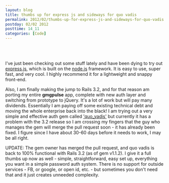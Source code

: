 ```yaml
---
layout: blog
title: thumbs up for express js and sideways for quo vadis
permalink: 2012/02/thumbs-up-for-express-js-and-sideways-for-quo-vadis
postday: 02/02 2012
posttime: 14_11
categories: [Code]
---
```


<br><br><p>
I've just been checking out some stuff lately and have been dying to try out <a href="http://axel.me/5m" target="_blank">express.js</a>, which is built on the <a href="http://nodejs.org/" target="_blank">node.js</a> framework. It is easy to use, super fast, and very cool. I highly recommend it for a lightweight and snappy front-end.</p>

<p>
Also, I am finally making the jump to Rails 3.2, and for that reason am porting my entire <strong>gmgpulse</strong> app, complete with new auth layer and switching from prototype to jQuery. It's a lot of work but will pay many dividends. Essentially I am paying off some existing technical debt and moving the whole enterprise back into the black! I am trying out a very simple and effective auth gem called <a href="http://axel.me/7l" target="_blank">'quo_vadis'</a> but currently it has a problem with the 3.2 release so I am crossing my fingers that the guy who manages the gem will merge the pull request soon - it has already been fixed. I figure since I have about 30-60 days before it needs to work, I may be all right.
</p>


<p>
UPDATE: The gem owner has merged the pull request, and quo vadis is back to 100% functional with Rails 3.2 (as of gem v1.1.2). I give it a full thumbs up now as well - simple, straightforward, easy set up, everything you want in a simple password auth system. There is no support for outside services - FB, or google, or open id, etc. - but sometimes you don't need that and it just creates unneeded complexity.
</p>
